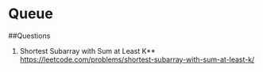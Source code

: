 # Queue

##Questions

1. Shortest Subarray with Sum at Least K** https://leetcode.com/problems/shortest-subarray-with-sum-at-least-k/

